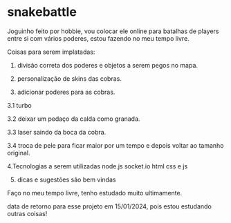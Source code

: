 # snakebattle
Joguinho feito por hobbie, vou colocar ele online para batalhas de players entre si com vários poderes, estou fazendo no meu tempo livre.

Coisas para serem implatadas: 
1. divisão correta dos poderes e objetos a serem pegos no mapa.

2. personalização de skins das cobras.

3. adicionar poderes para as cobras.

3.1 turbo

3.2 deixar um pedaço da calda como granada.

3.3 laser saindo da boca da cobra.

3.4 troca de pele para ficar maior por um tempo e depois voltar ao tamanho original.


4.Tecnologias a serem utilizadas
node.js 
socket.io
html css e js

5. dicas e sugestões são bem vindas

Faço no meu tempo livre, tenho estudado muito ultimamente.

data de retorno para esse projeto em 15/01/2024, pois estou estudando outras coisas!
